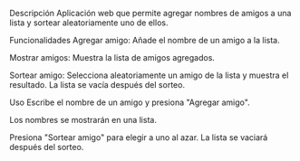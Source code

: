 Descripción
Aplicación web que permite agregar nombres de amigos a una lista y sortear aleatoriamente uno de ellos.

Funcionalidades
Agregar amigo: Añade el nombre de un amigo a la lista.

Mostrar amigos: Muestra la lista de amigos agregados.

Sortear amigo: Selecciona aleatoriamente un amigo de la lista y muestra el resultado. La lista se vacía después del sorteo.

Uso
Escribe el nombre de un amigo y presiona "Agregar amigo".

Los nombres se mostrarán en una lista.

Presiona "Sortear amigo" para elegir a uno al azar. La lista se vaciará después del sorteo.
